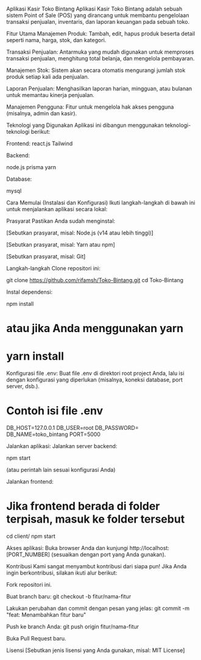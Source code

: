 Aplikasi Kasir Toko Bintang
Aplikasi Kasir Toko Bintang adalah sebuah sistem Point of Sale (POS) yang dirancang untuk membantu pengelolaan transaksi penjualan, inventaris, dan laporan keuangan pada sebuah toko.

Fitur Utama
Manajemen Produk: Tambah, edit, hapus produk beserta detail seperti nama, harga, stok, dan kategori.

Transaksi Penjualan: Antarmuka yang mudah digunakan untuk memproses transaksi penjualan, menghitung total belanja, dan mengelola pembayaran.

Manajemen Stok: Sistem akan secara otomatis mengurangi jumlah stok produk setiap kali ada penjualan.

Laporan Penjualan: Menghasilkan laporan harian, mingguan, atau bulanan untuk memantau kinerja penjualan.

Manajemen Pengguna: Fitur untuk mengelola hak akses pengguna (misalnya, admin dan kasir).

Teknologi yang Digunakan
Aplikasi ini dibangun menggunakan teknologi-teknologi berikut:

Frontend:
react.js
Tailwind

Backend:

node.js prisma yarn 

Database:

mysql

Cara Memulai (Instalasi dan Konfigurasi)
Ikuti langkah-langkah di bawah ini untuk menjalankan aplikasi secara lokal:

Prasyarat
Pastikan Anda sudah menginstal:

[Sebutkan prasyarat, misal: Node.js (v14 atau lebih tinggi)]

[Sebutkan prasyarat, misal: Yarn atau npm]

[Sebutkan prasyarat, misal: Git]

Langkah-langkah
Clone repositori ini:

git clone https://github.com/rifamsh/Toko-Bintang.git
cd Toko-Bintang

Instal dependensi:

npm install

# atau jika Anda menggunakan yarn

# yarn install

Konfigurasi file .env:
Buat file .env di direktori root project Anda, lalu isi dengan konfigurasi yang diperlukan (misalnya, koneksi database, port server, dsb.).

# Contoh isi file .env

DB_HOST=127.0.0.1
DB_USER=root
DB_PASSWORD=
DB_NAME=toko_bintang
PORT=5000

Jalankan aplikasi:
Jalankan server backend:

npm start

(atau perintah lain sesuai konfigurasi Anda)

Jalankan frontend:

# Jika frontend berada di folder terpisah, masuk ke folder tersebut

cd client/
npm start

Akses aplikasi:
Buka browser Anda dan kunjungi http://localhost:[PORT_NUMBER] (sesuaikan dengan port yang Anda gunakan).

Kontribusi
Kami sangat menyambut kontribusi dari siapa pun! Jika Anda ingin berkontribusi, silakan ikuti alur berikut:

Fork repositori ini.

Buat branch baru: git checkout -b fitur/nama-fitur

Lakukan perubahan dan commit dengan pesan yang jelas: git commit -m "feat: Menambahkan fitur baru"

Push ke branch Anda: git push origin fitur/nama-fitur

Buka Pull Request baru.

Lisensi
[Sebutkan jenis lisensi yang Anda gunakan, misal: MIT License]
